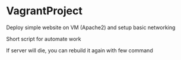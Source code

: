 # VagrantProject
Deploy simple website on VM (Apache2) and setup basic networking

Short script for automate work 

If server will die, you can rebuild it again with few command
